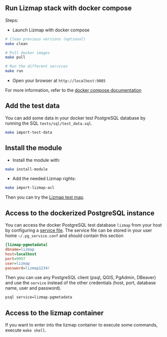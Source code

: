 ## Run Lizmap stack with docker compose

Steps:

* Launch Lizmap with docker compose

```bash
# Clean previous versions (optional)
make clean

# Pull docker images
make pull

# Run the different services
make run
```

* Open your browser at `http://localhost:9085`


For more information, refer to the [docker compose documentation](https://docs.docker.com/compose/)


## Add the test data

You can add some data in your docker test PostgreSQL database by running the SQL `tests/sql/test_data.sql`.


```bash
make import-test-data
```


## Install the module

* Install the module with:

```bash
make install-module
```

* Add the needed Lizmap rights:


```bash
make import-lizmap-acl
```

Then you can try the [Lizmap test map](http://localhost:9095/index.php/view/map/?repository=pgmetadata&project=pgmetadata).

## Access to the dockerized PostgreSQL instance

You can access the docker PostgreSQL test database `lizmap` from your host by configuring a
[service file](https://docs.qgis.org/latest/en/docs/user_manual/managing_data_source/opening_data.html#postgresql-service-connection-file).
The service file can be stored in your user home `~/.pg_service.conf` and should contain this section

```ini
[lizmap-pgmetadata]
dbname=lizmap
host=localhost
port=9097
user=lizmap
password=lizmap1234!
```

Then you can use any PostgreSQL client (psql, QGIS, PgAdmin, DBeaver) and use the `service`
instead of the other credentials (host, port, database name, user and password).

```bash
psql service=lizmap-pgmetadata
```

## Access to the lizmap container

If you want to enter into the lizmap container to execute some commands, 
execute `make shell`.

